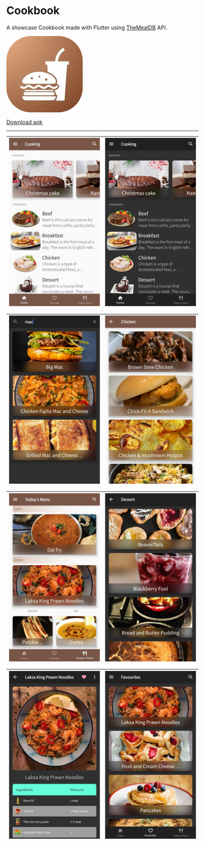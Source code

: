 # Cookbook

A showcase Cookbook made with Flutter using [TheMealDB] API.

[![Download apk][icon]][download link]

[Download apk][download link]

---

| ![i1] | ![i2] |
| ----- | ----- |


| ![i3] | ![i4] |
| ----- | ----- |


| ![i5] | ![i6] |
| ----- | ----- |


| ![i7] | ![i8] |
| ----- | ----- |


[themealdb]: https://themealdb.com
[icon]: images/icon.webp
[i1]: screenshots/1.jpg
[i2]: screenshots/2.jpg
[i3]: screenshots/3.jpg
[i4]: screenshots/4.jpg
[i5]: screenshots/5.jpg
[i6]: screenshots/6.jpg
[i7]: screenshots/7.jpg
[i8]: screenshots/8.jpg
[download link]: https://github.com/ExGraviton/FlutterShowcase/releases/download/cookbook_v1.0.0/cookbook.apk "Click to download apk"
